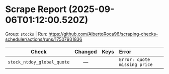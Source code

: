 # Scrape Report (2025-09-06T01:12:00.520Z)

Group: `stocks`  |  Run: https://github.com/AlbertoRoca96/scraping-checks-scheduler/actions/runs/17507931836

| Check | Changed | Keys | Error |
|---|:---:|:--|:--|
| `stock_ntdoy_global_quote` | — |  | `Error: quote missing price` |
